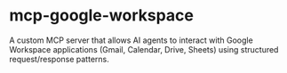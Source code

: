 # mcp-google-workspace
A custom MCP server that allows AI agents to interact with Google Workspace applications (Gmail, Calendar, Drive, Sheets) using structured request/response patterns.
